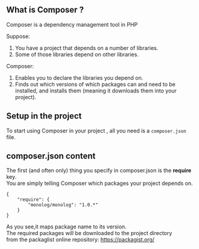 ## What is Composer ?
Composer is a dependency management tool in PHP

Suppose:

1. You have a project that depends on a number of libraries.
1. Some of those libraries depend on other libraries.

Composer:

1.  Enables you to declare the libraries you depend on.
1.  Finds out which versions of which packages can and need to be installed, and installs them (meaning it downloads them into your project).

## Setup in the project
To start using Composer in your project ,  all you need is a ```composer.json``` file.
## composer.json content
The first (and often only) thing you specify in composer.json is the __require__ key.<br>
You are simply telling Composer which packages your project depends on.
```
{
    "require": {
        "monolog/monolog": "1.0.*"
    }
}
```
As you see,it maps package name to its version.<br>
The required packages will be downloaded to the project directory <br>
from the packaglist online repository: https://packagist.org/
